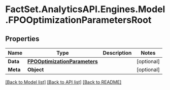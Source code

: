 # FactSet.AnalyticsAPI.Engines.Model.FPOOptimizationParametersRoot

## Properties

Name | Type | Description | Notes
------------ | ------------- | ------------- | -------------
**Data** | [**FPOOptimizationParameters**](FPOOptimizationParameters.md) |  | [optional] 
**Meta** | **Object** |  | [optional] 

[[Back to Model list]](../README.md#documentation-for-models) [[Back to API list]](../README.md#documentation-for-api-endpoints) [[Back to README]](../README.md)

